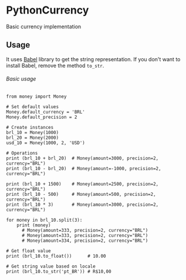 # PythonCurrency
Basic currency implementation

## Usage

It uses [Babel](http://babel.pocoo.org/en/latest/) library to get the string representation.
If you don't want to install Babel, remove the method `to_str`.

###### Basic usage
```
from money import Money

# Set default values
Money.default_currency = 'BRL'
Money.default_precision = 2

# Create instances
brl_10 = Money(1000)
brl_20 = Money(2000)
usd_10 = Money(1000, 2, 'USD')

# Operations
print (brl_10 + brl_20)  # Money(amount=3000, precision=2, currency="BRL")
print (brl_10 - brl_20)  # Money(amount=-1000, precision=2, currency="BRL")

print (brl_10 + 1500)    # Money(amount=2500, precision=2, currency="BRL")
print (brl_10 - 500)     # Money(amount=500, precision=2, currency="BRL")
print (brl_10 * 3)       # Money(amount=3000, precision=2, currency="BRL")

for money in brl_10.split(3):
    print (money)
      # Money(amount=333, precision=2, currency="BRL")
      # Money(amount=333, precision=2, currency="BRL")
      # Money(amount=334, precision=2, currency="BRL")

# Get float value
print (brl_10.to_float())      # 10.00

# Get string value based on locale
print (brl_10.to_str('pt_BR')) # R$10,00
```
